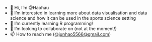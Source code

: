 - 👋 Hi, I’m @Haohau
- 👀 I’m interested in learning more about data visualisation and data science and how it can be used in the sports science setting
- 🌱 I’m currently learning R programming!
- 💞️ I’m looking to collaborate on (not at the moment!)
- 📫 How to reach me (@junhao5566@gmail.com)

<!---
Haohau/Haohau is a ✨ special ✨ repository because its `README.md` (this file) appears on your GitHub profile.
You can click the Preview link to take a look at your changes.
--->
